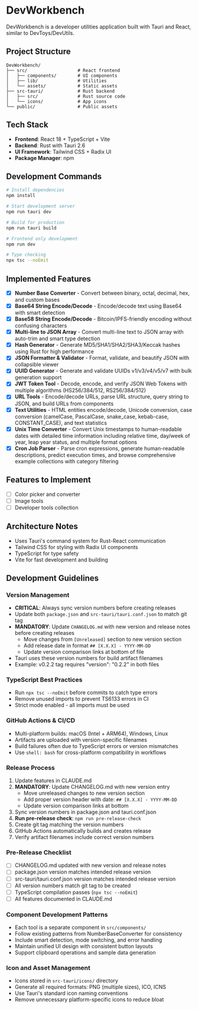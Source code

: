 # DevWorkbench

DevWorkbench is a developer utilities application built with Tauri and React, similar to DevToys/DevUtils.

## Project Structure

```
DevWorkbench/
├── src/                   # React frontend
│   ├── components/        # UI components
│   ├── lib/               # Utilities
│   └── assets/            # Static assets
├── src-tauri/             # Rust backend
│   ├── src/               # Rust source code
│   └── icons/             # App icons
└── public/                # Public assets
```

## Tech Stack

- **Frontend**: React 18 + TypeScript + Vite
- **Backend**: Rust with Tauri 2.6
- **UI Framework**: Tailwind CSS + Radix UI
- **Package Manager**: npm

## Development Commands

```bash
# Install dependencies
npm install

# Start development server
npm run tauri dev

# Build for production
npm run tauri build

# Frontend only development
npm run dev

# Type checking
npx tsc --noEmit
```

## Implemented Features

- [x] **Number Base Converter** - Convert between binary, octal, decimal, hex, and custom bases
- [x] **Base64 String Encode/Decode** - Encode/decode text using Base64 with smart detection
- [x] **Base58 String Encode/Decode** - Bitcoin/IPFS-friendly encoding without confusing characters
- [x] **Multi-line to JSON Array** - Convert multi-line text to JSON array with auto-trim and smart type detection
- [x] **Hash Generator** - Generate MD5/SHA1/SHA2/SHA3/Keccak hashes using Rust for high performance
- [x] **JSON Formatter & Validator** - Format, validate, and beautify JSON with collapsible viewer
- [x] **UUID Generator** - Generate and validate UUIDs v1/v3/v4/v5/v7 with bulk generation support
- [x] **JWT Token Tool** - Decode, encode, and verify JSON Web Tokens with multiple algorithms (HS256/384/512, RS256/384/512)
- [x] **URL Tools** - Encode/decode URLs, parse URL structure, query string to JSON, and build URLs from components
- [x] **Text Utilities** - HTML entities encode/decode, Unicode conversion, case conversion (camelCase, PascalCase, snake_case, kebab-case, CONSTANT_CASE), and text statistics
- [x] **Unix Time Converter** - Convert Unix timestamps to human-readable dates with detailed time information including relative time, day/week of year, leap year status, and multiple format options
- [x] **Cron Job Parser** - Parse cron expressions, generate human-readable descriptions, predict execution times, and browse comprehensive example collections with category filtering

## Features to Implement
- [ ] Color picker and converter
- [ ] Image tools
- [ ] Developer tools collection

## Architecture Notes

- Uses Tauri's command system for Rust-React communication
- Tailwind CSS for styling with Radix UI components
- TypeScript for type safety
- Vite for fast development and building

## Development Guidelines

### Version Management
- **CRITICAL**: Always sync version numbers before creating releases
- Update both `package.json` and `src-tauri/tauri.conf.json` to match git tag
- **MANDATORY**: Update `CHANGELOG.md` with new version and release notes before creating releases
  - Move changes from `[Unreleased]` section to new version section
  - Add release date in format `## [X.X.X] - YYYY-MM-DD`
  - Update version comparison links at bottom of file
- Tauri uses these version numbers for build artifact filenames
- Example: v0.2.2 tag requires "version": "0.2.2" in both files

### TypeScript Best Practices
- Run `npx tsc --noEmit` before commits to catch type errors
- Remove unused imports to prevent TS6133 errors in CI
- Strict mode enabled - all imports must be used

### GitHub Actions & CI/CD
- Multi-platform builds: macOS (Intel + ARM64), Windows, Linux
- Artifacts are uploaded with version-specific filenames
- Build failures often due to TypeScript errors or version mismatches
- Use `shell: bash` for cross-platform compatibility in workflows

### Release Process
1. Update features in CLAUDE.md
2. **MANDATORY**: Update CHANGELOG.md with new version entry
   - Move unreleased changes to new version section
   - Add proper version header with date: `## [X.X.X] - YYYY-MM-DD`
   - Update version comparison links at bottom
3. Sync version numbers in package.json and tauri.conf.json
4. **Run pre-release check**: `npm run pre-release-check`
5. Create git tag matching the version numbers
6. GitHub Actions automatically builds and creates release
7. Verify artifact filenames include correct version numbers

### Pre-Release Checklist
- [ ] CHANGELOG.md updated with new version and release notes
- [ ] package.json version matches intended release version
- [ ] src-tauri/tauri.conf.json version matches intended release version
- [ ] All version numbers match git tag to be created
- [ ] TypeScript compilation passes (`npx tsc --noEmit`)
- [ ] All features documented in CLAUDE.md

### Component Development Patterns
- Each tool is a separate component in `src/components/`
- Follow existing patterns from NumberBaseConverter for consistency
- Include smart detection, mode switching, and error handling
- Maintain unified UI design with consistent button layouts
- Support clipboard operations and sample data generation

### Icon and Asset Management
- Icons stored in `src-tauri/icons/` directory
- Generate all required formats: PNG (multiple sizes), ICO, ICNS
- Use Tauri's standard icon naming conventions
- Remove unnecessary platform-specific icons to reduce bloat
